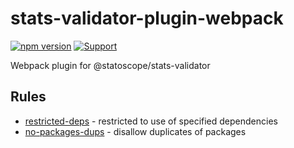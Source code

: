 # stats-validator-plugin-webpack

[![npm version](https://badge.fury.io/js/%40statoscope%2Fstats-validator-plugin-webpack.svg)](https://badge.fury.io/js/%40statoscope%2Fstats-validator-plugin-webpack)
[![Support](https://img.shields.io/badge/-Support-blue)](https://opencollective.com/statoscope)

Webpack plugin for @statoscope/stats-validator

## Rules

- [restricted-deps](docs/rules/restricted-deps.md) - restricted to use of specified dependencies
- [no-packages-dups](docs/rules/no-packages-dups.md) - disallow duplicates of packages
